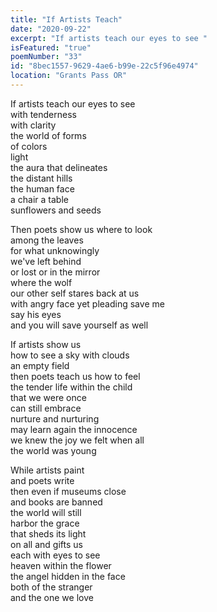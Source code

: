 ```yaml
---
title: "If Artists Teach"
date: "2020-09-22"
excerpt: "If artists teach our eyes to see "
isFeatured: "true"
poemNumber: "33"
id: "8bec1557-9629-4ae6-b99e-22c5f96e4974"
location: "Grants Pass OR"
---
```


If artists teach our eyes to see  
with tenderness  
with clarity  
the world of forms  
of colors  
light  
the aura that delineates  
the distant hills  
the human face  
a chair a table  
sunflowers and seeds

Then poets show us where to look  
among the leaves  
for what unknowingly  
we've left behind  
or lost or in the mirror  
where the wolf  
our other self stares back at us  
with angry face yet pleading save me  
say his eyes  
and you will save yourself as well

If artists show us  
how to see a sky with clouds  
an empty field  
then poets teach us how to feel  
the tender life within the child  
that we were once  
can still embrace  
nurture and nurturing  
may learn again the innocence  
we knew the joy we felt when all  
the world was young

While artists paint  
and poets write  
then even if museums close  
and books are banned  
the world will still  
harbor the grace  
that sheds its light  
on all and gifts us  
each with eyes to see  
heaven within the flower  
the angel hidden in the face  
both of the stranger  
and the one we love
